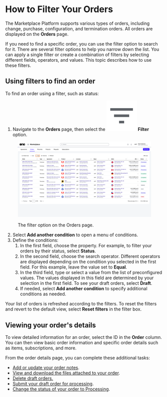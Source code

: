 # How to Filter Your Orders

The Marketplace Platform supports various types of orders, including change, purchase, configuration, and termination orders. All orders are displayed on the **Orders** page.&#x20;

If you need to find a specific order, you can use the filter option to search for it. There are several filter options to help you narrow down the list. You can apply a single filter or create a combination of filters by selecting different fields, operators, and values. This topic describes how to use these filters.

## Using filters to find an order <a href="#using-filters-to-find-an-order" id="using-filters-to-find-an-order"></a>

To find an order using a filter, such as status:

1. Navigate to the **Orders** page, then select the <img src="../../../.gitbook/assets/icon_filter.png" alt="" data-size="line"> **Filter** option.

<div data-with-frame="true"><figure><img src="../../../.gitbook/assets/orders.png" alt=""><figcaption><p>The filter option on the Orders page.</p></figcaption></figure></div>

2. Select **Add another condition** to open a menu of conditions.&#x20;
3. Define the conditions:
   1. In the first field, choose the property. For example, to filter your orders by their status, select **Status**.
   2. In the second field, choose the search operator. Different operators are displayed depending on the condition you selected in the first field. For this example, leave the value set to **Equal**.
   3. In the third field, type or select a value from the list of preconfigured values. The values displayed in this field are determined by your selection in the first field. To see your draft orders, select **Draft**.
   4. If needed, select **Add another condition** to specify additional conditions as needed.

Your list of orders is refreshed according to the filters. To reset the filters and revert to the default view, select **Reset filters** in the filter box.&#x20;

## Viewing your order's details

To view detailed information for an order, select the ID in the **Order** column. You can then view basic order information and specific order details such as items, subscriptions, and more.

From the order details page, you can complete these additional tasks:

* [Add or update your order notes](../../../modules-and-features/marketplace/orders/manage-order-notes.md).
* [View and download the files attached to your order](../../../modules-and-features/marketplace/agreements/view-and-download-attachments.md).
* [Delete draft orders.](../../../modules-and-features/marketplace/orders/delete-draft-orders.md)
* [Submit your draft order for processing](../../../modules-and-features/marketplace/orders/submit-draft-orders.md).
* [Change the status of your order to Processing](../../../modules-and-features/marketplace/orders/set-an-order-to-processing.md).
